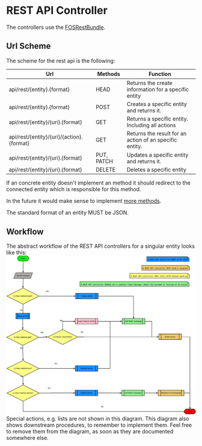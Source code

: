 # REST API Controller
The controllers use the [FOSRestBundle](https://symfony.com/doc/master/bundles/FOSRestBundle/index.html).
## Url Scheme
The scheme for the rest api is the following:

| Url | Methods  | Function |
|---|---|---|
| api/rest/{entity}.{format} | HEAD |    Returns the create information for a specific entity |
| api/rest/{entity}.{format} | POST | Creates a specific entity and returns it.  |
| api/rest/{entity}/{uri}.{format} | GET |    Returns a specific entity. Including all actions |
| api/rest/{entity}/{uri}/{action}.{format} | GET | Returns the result for an action of an specific entity. |
| api/rest/{entity}/{uri}.{format} | PUT, PATCH | Updates a specific entity and returns it. |
| api/rest/{entity}/{uri}.{format} | DELETE | Deletes a specific entity|

If an concrete entity doesn't implement an method it should redirect to the connected entity which is responsible for this method.

In the future it would make sense to implement [more methods](https://de.wikipedia.org/wiki/Representational_State_Transfer#Umsetzung).

The standard format of an entity MUST be JSON.

## Workflow
The abstract workflow of the REST API controllers for a singular entity looks like this:
![REST API Workflow](.meta/workflow.svg)
Special actions, e.g. lists are not shown in this diagram. This diagram also shows downstream procedures, to remember to implement them. Feel free to remove them from the diagram, as soon as they are documented somewhere else.
